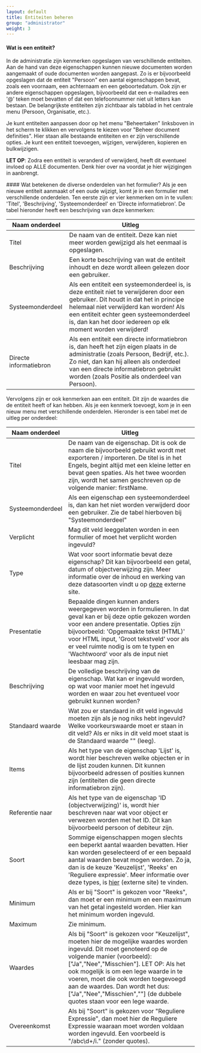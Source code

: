 ```yaml
---
layout: default
title: Entiteiten beheren
group: "administrator"
weight: 3
---
```


#### Wat is een entiteit?
In de administratie zijn kenmerken opgeslagen van verschillende entiteiten. Aan de hand van deze eigenschappen kunnen
nieuwe documenten worden aangemaakt of oude documenten worden aangepast. Zo is er bijvoorbeeld opgeslagen dat de
entiteit "Persoon" een aantal eigenschappen bevat, zoals een voornaam, een achternaam en een geboortedatum. Ook zijn
er andere eigenschappen opgeslagen, bijvoorbeeld dat een e-mailadres een '@' teken moet bevatten of dat een telefoonnummer
niet uit letters kan bestaan. De belangrijkste entiteiten zijn zichtbaar als tabblad in het centrale menu (Persoon,
Organisatie, etc.).

Je kunt entiteiten aanpassen door op het menu "Beheertaken" linksboven in het scherm te klikken en vervolgens te kiezen
voor "Beheer document definities". Hier staan alle bestaande entiteiten en er zijn verschillende opties. Je kunt een
entiteit toevoegen, wijzigen, verwijderen, kopieren en bulkwijzigen.

__LET OP__: Zodra een entiteit is veranderd of verwijderd, heeft dit eventueel invloed op ALLE documenten. Denk hier over na
voordat je hier wijzigingen in aanbrengt.

####<a class="anchor" name="uitleg"></a> Wat betekenen de diverse onderdelen van het formulier?
Als je een nieuwe entiteit aanmaakt of een oude wijzigt, komt je in een formulier met verschillende onderdelen.
Ten eerste zijn er vier kenmerken om in te vullen: 'Titel', 'Beschrijving', 'Systeemonderdeel' en 'Directe informatiebron'.
De tabel hieronder heeft een beschrijving van deze kenmerken:

|Naam onderdeel|Uitleg|
|---|---|
|Titel|De naam van de entiteit. Deze kan niet meer worden gewijzigd als het eenmaal is opgeslagen.|
|Beschrijving|Een korte beschrijving van wat de entiteit inhoudt en deze wordt alleen gelezen door een gebruiker.|
|Systeemonderdeel|Als een entiteit een systeemonderdeel is, is deze entiteit niet te verwijderen door een gebruiker. Dit houdt in dat het in principe helemaal niet verwijderd kan worden! Als een entiteit echter geen systeemonderdeel is, dan kan het door iedereen op elk moment worden verwijderd!|
|Directe informatiebron|Als een entiteit een directe informatiebron is, dan heeft het zijn eigen plaats in de administratie (zoals Persoon, Bedrijf, etc.). Zo niet, dan kan hij alleen als onderdeel van een directe informatiebron gebruikt worden (zoals Positie als onderdeel van Persoon).|

Vervolgens zijn er ook kenmerken aan een entiteit. Dit zijn de waardes die de entiteit heeft of kan hebben. Als je een
kenmerk toevoegt, kom je in een nieuw menu met verschillende onderdelen. Hieronder is een tabel met de uitleg per onderdeel:

|Naam onderdeel|Uitleg|
|---|---|
|Titel|De naam van de eigenschap. Dit is ook de naam die bijvoorbeeld gebruikt wordt met exporteren / importeren. De titel is in het Engels, begint altijd met een kleine letter en bevat geen spaties. Als het twee woorden zijn, wordt het samen geschreven op de volgende manier: firstName.|
|Systeemonderdeel|Als een eigenschap een systeemonderdeel is, dan kan het niet worden verwijderd door een gebruiker. Zie de tabel hierboven bij "Systeemonderdeel"|
|Verplicht|Mag dit veld leeggelaten worden in een formulier of moet het verplicht worden ingevuld?|
|Type|Wat voor soort informatie bevat deze eigenschap? Dit kan bijvoorbeeld een getal, datum of objectverwijzing zijn. Meer informatie over de inhoud en werking van deze datasoorten vindt u op [deze](https://github.com/wordnik/swagger-core/wiki/Datatypes) externe site.|
|Presentatie|Bepaalde dingen kunnen anders weergegeven worden in formulieren. In dat geval kan er bij deze optie gekozen worden voor een andere presentatie. Opties zijn bijvoorbeeld: 'Opgemaakte tekst (HTML)' voor HTML input, 'Groot tekstveld' voor als er veel ruimte nodig is om te typen en 'Wachtwoord' voor als de input niet leesbaar mag zijn.|
|Beschrijving|De volledige beschrijving van de eigenschap. Wat kan er ingevuld worden, op wat voor manier moet het ingevuld worden en waar zou het eventueel voor gebruikt kunnen worden?|
|Standaard waarde|Wat zou er standaard in dit veld ingevuld moeten zijn als je nog niks hebt ingevuld? Welke voorkeurswaarde moet er staan in dit veld? Als er niks in dit veld moet staat is de Standaard waarde "" (leeg).|
|Items|Als het type van de eigenschap 'Lijst' is, wordt hier beschreven welke objecten er in de lijst zouden kunnen. Dit kunnen bijvoorbeeld adressen of posities kunnen zijn (entiteiten die geen directe informatiebron zijn).|
|Referentie naar|Als het type van de eigenschap 'ID (objectverwijzing)' is, wordt hier beschreven naar wat voor object er verwezen worden met het ID. Dit kan bijvoorbeeld persoon of debiteur zijn.|
|Soort|Sommige eigenschappen mogen slechts een beperkt aantal waarden bevatten. Hier kan worden geselecteerd of er een bepaald aantal waarden bevat mogen worden. Zo ja, dan is de keuze 'Keuzelijst', 'Reeks' en 'Reguliere expressie'. Meer informatie over deze types, is [hier](https://github.com/wordnik/swagger-core/wiki/Datatypes) (externe site) te vinden.|
|Minimum|Als er bij "Soort" is gekozen voor "Reeks", dan moet er een minimum en een maximum van het getal ingesteld worden. Hier kan het minimum worden ingevuld.|
|Maximum|Zie minimum.|
|Waardes|Als bij "Soort" is gekozen voor "Keuzelijst", moeten hier de mogelijke waardes worden ingevuld. Dit moet genoteerd op de volgende manier (voorbeeld): ["Ja","Nee","Misschien"]. LET OP: Als het ook mogelijk is om een lege waarde in te voeren, moet die ook worden toegevoegd aan de waardes. Dan wordt het dus: ["Ja","Nee","Misschien",""] (de dubbele quotes staan voor een lege waarde.|
|Overeenkomst|Als bij "Soort" is gekozen voor "Reguliere Expressie", dan moet hier de Reguliere Expressie waaraan moet worden voldaan worden ingevuld. Een voorbeeld is "/abc\d+/i." (zonder quotes).|